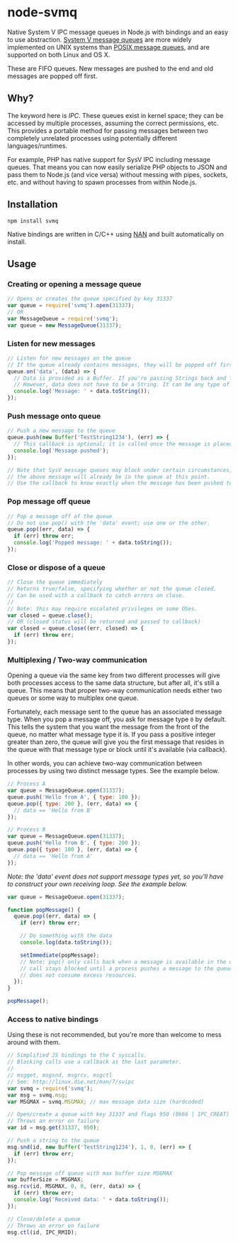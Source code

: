 # node-svmq
Native System V IPC message queues in Node.js with bindings and an easy to use abstraction. [System V message queues](http://linux.die.net/man/7/svipc) are more widely implemented on UNIX systems than [POSIX message queues](http://linux.die.net/man/7/mq_overview), and are supported on both Linux and OS X.

These are FIFO queues. New messages are pushed to the end and old messages are popped off first.

## Why?
The keyword here is _IPC_. These queues exist in kernel space; they can be accessed by multiple processes,
assuming the correct permissions, etc. This provides a portable method for passing messages between
two completely unrelated processes using potentially different languages/runtimes.

For example, PHP has native support for SysV IPC including message queues. That means you can now easily
serialize PHP objects to JSON and pass them to Node.js (and vice versa) without messing with pipes,
sockets, etc. and without having to spawn processes from within Node.js.

## Installation
`npm install svmq`

Native bindings are written in C/C++ using [NAN](https://github.com/nodejs/nan) and built automatically on install.

## Usage

### Creating or opening a message queue
```javascript
// Opens or creates the queue specified by key 31337
var queue = require('svmq').open(31337);
// OR
var MessageQueue = require('svmq');
var queue = new MessageQueue(31337);
```

### Listen for new messages
```javascript
// Listen for new messages on the queue
// If the queue already contains messages, they will be popped off first (one at a time).
queue.on('data', (data) => {
  // Data is provided as a Buffer. If you're passing Strings back and forth, be sure to use toString()
  // However, data does not have to be a String. It can be any type of data in Buffer form.
  console.log('Message: ' + data.toString());
});
```

### Push message onto queue
```javascript
// Push a new message to the queue
queue.push(new Buffer('TestString1234'), (err) => {
  // This callback is optional; it is called once the message is placed in the queue.
  console.log('Message pushed');
});

// Note that SysV message queues may block under certain circumstances, so you cannot assume that
// the above message will already be in the queue at this point.
// Use the callback to know exactly when the message has been pushed to the queue.
```

### Pop message off queue
```javascript
// Pop a message off of the queue
// Do not use pop() with the 'data' event; use one or the other.
queue.pop((err, data) => {
  if (err) throw err;
  console.log('Popped message: ' + data.toString());
});
```

### Close or dispose of a queue
```javascript
// Close the queue immediately
// Returns true/false, specifying whether or not the queue closed.
// Can be used with a callback to catch errors on close.
//
// Note: this may require escalated privileges on some OSes.
var closed = queue.close();
// OR (closed status will be returned and passed to callback)
var closed = queue.close((err, closed) => {
  if (err) throw err;
});
```

### Multiplexing / Two-way communication
Opening a queue via the same key from two different processes will give both
processes access to the same data structure, but after all, it's still a queue.
This means that proper two-way communication needs either two queues or some
way to multiplex one queue.

Fortunately, each message sent to the queue has an associated message type.
When you pop a message off, you ask for message type `0` by default. This tells
the system that you want the message from the front of the queue, no matter what
message type it is. If you pass a positive integer greater than zero, the queue
will give you the first message that resides in the queue with that message type
or block until it's available (via callback).

In other words, you can achieve two-way communication between processes by using
two distinct message types. See the example below.

```javascript
// Process A
var queue = MessageQueue.open(31337);
queue.push('Hello from A', { type: 100 });
queue.pop({ type: 200 }, (err, data) => {
  // data == 'Hello from B'
});

// Process B
var queue = MessageQueue.open(31337);
queue.push('Hello from B', { type: 200 });
queue.pop({ type: 100 }, (err, data) => {
  // data == 'Hello from A'
});
```

_Note: the 'data' event does not support message types yet, so you'll have to
construct your own receiving loop. See the example below._

```javascript
var queue = MessageQueue.open(31337);

function popMessage() {
  queue.pop((err, data) => {
    if (err) throw err;

    // Do something with the data
    console.log(data.toString());

    setImmediate(popMessage);
    // Note: pop() only calls back when a message is available in the queue. The
    // call stays blocked until a process pushes a message to the queue, so this
    // does not consume excess resources.
  });
}

popMessage();
```

### Access to native bindings
Using these is not recommended, but you're more than welcome to mess around with them.
```javascript
// Simplified JS bindings to the C syscalls.
// Blocking calls use a callback as the last parameter.
//
// msgget, msgsnd, msgrcv, msgctl
// See: http://linux.die.net/man/7/svipc
var svmq = require('svmq');
var msg = svmq.msg;
var MSGMAX = svmq.MSGMAX; // max message data size (hardcoded)

// Open/create a queue with key 31337 and flags 950 (0666 | IPC_CREAT)
// Throws an error on failure
var id = msg.get(31337, 950);

// Push a string to the queue
msg.snd(id, new Buffer('TestString1234'), 1, 0, (err) => {
  if (err) throw err;
});

// Pop message off queue with max buffer size MSGMAX
var bufferSize = MSGMAX;
msg.rcv(id, MSGMAX, 0, 0, (err, data) => {
  if (err) throw err;
  console.log('Received data: ' + data.toString());
});

// Close/delete a queue
// Throws an error on failure
msg.ctl(id, IPC_RMID);
